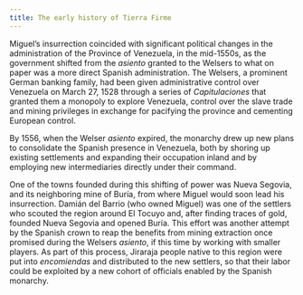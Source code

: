 ```yaml
---
title: The early history of Tierra Firme
---
```


Miguel’s insurrection coincided with significant political changes in the administration of the Province of Venezuela, in the mid-1550s, as the government shifted from the _asiento_ granted to the Welsers to what on paper was a more direct Spanish administration. The Welsers, a prominent German banking family, had been given administrative control over Venezuela on March 27, 1528 through a series of _Capitulaciones_ that granted them a monopoly to explore Venezuela, control over the slave trade and mining privileges in exchange for pacifying the province and cementing European control. 

By 1556, when the Welser _asiento_ expired, the monarchy drew up new plans to consolidate the Spanish presence in Venezuela, both by shoring up existing settlements and expanding their occupation inland and by employing new intermediaries directly under their command.

One of the towns founded during this shifting of power was Nueva Segovia, and its neighboring mine of Buría, from where Miguel would soon lead his insurrection. Damián del Barrio (who owned Miguel) was one of the settlers who scouted the region around El Tocuyo and, after finding traces of gold, founded Nueva Segovia and opened Buría. This effort was another attempt by the Spanish crown to reap the benefits from mining extraction once promised during the Welsers _asiento_, if this time by working with smaller players. As part of this process, Jiraraja people native to this region were put into _encomiendas_ and distributed to the new settlers, so that their labor could be exploited by a new cohort of officials enabled by the Spanish monarchy.
